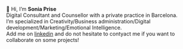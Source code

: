 👋 Hi, I’m <b>Sonia Prise</b> <br/>
Digital Consultant and Counsellor with a private practice in Barcelona.<br/>
I’m specialized in Creativity/Business administration/Digital development/Marketing/Emotional Intelligence.</br>
Add me on <a target="_blank" href="https://linkedin.com/in/soniaprise">linkedin</a> and do not hesitate to contyact me if you want to collaborate on some projects!
